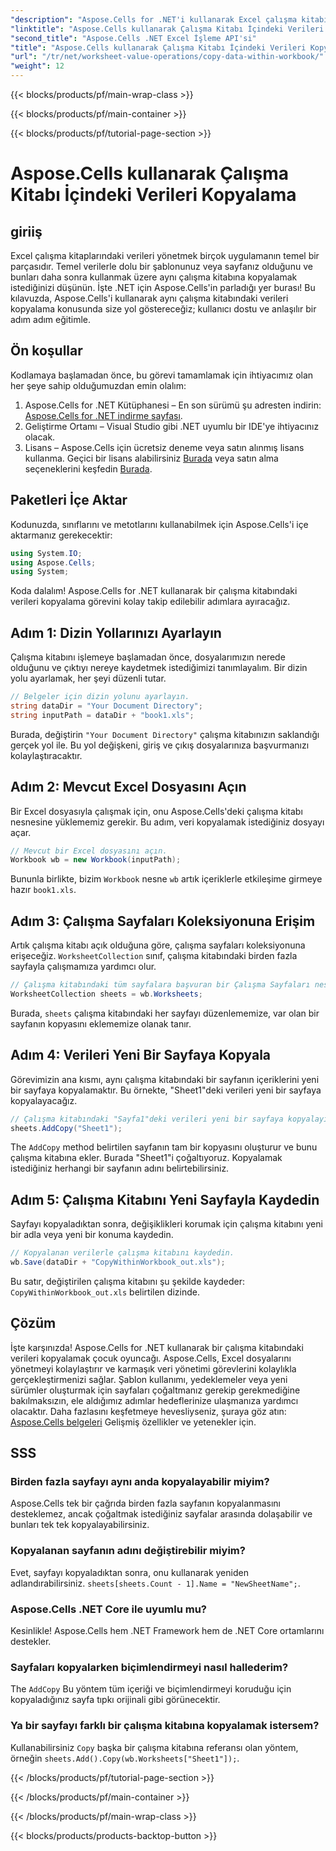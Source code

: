 ```yaml
---
"description": "Aspose.Cells for .NET'i kullanarak Excel çalışma kitabındaki verileri adım adım kılavuz, kod örnekleri ve faydalı ipuçlarıyla etkili bir şekilde kopyalamayı öğrenin."
"linktitle": "Aspose.Cells kullanarak Çalışma Kitabı İçindeki Verileri Kopyalama"
"second_title": "Aspose.Cells .NET Excel İşleme API'si"
"title": "Aspose.Cells kullanarak Çalışma Kitabı İçindeki Verileri Kopyalama"
"url": "/tr/net/worksheet-value-operations/copy-data-within-workbook/"
"weight": 12
---
```


{{< blocks/products/pf/main-wrap-class >}}

{{< blocks/products/pf/main-container >}}

{{< blocks/products/pf/tutorial-page-section >}}

# Aspose.Cells kullanarak Çalışma Kitabı İçindeki Verileri Kopyalama

## giriiş
Excel çalışma kitaplarındaki verileri yönetmek birçok uygulamanın temel bir parçasıdır. Temel verilerle dolu bir şablonunuz veya sayfanız olduğunu ve bunları daha sonra kullanmak üzere aynı çalışma kitabına kopyalamak istediğinizi düşünün. İşte .NET için Aspose.Cells'in parladığı yer burası! Bu kılavuzda, Aspose.Cells'i kullanarak aynı çalışma kitabındaki verileri kopyalama konusunda size yol göstereceğiz; kullanıcı dostu ve anlaşılır bir adım adım eğitimle.
## Ön koşullar
Kodlamaya başlamadan önce, bu görevi tamamlamak için ihtiyacımız olan her şeye sahip olduğumuzdan emin olalım:
1. Aspose.Cells for .NET Kütüphanesi – En son sürümü şu adresten indirin: [Aspose.Cells for .NET indirme sayfası](https://releases.aspose.com/cells/net/).
2. Geliştirme Ortamı – Visual Studio gibi .NET uyumlu bir IDE'ye ihtiyacınız olacak.
3. Lisans – Aspose.Cells için ücretsiz deneme veya satın alınmış lisans kullanma. Geçici bir lisans alabilirsiniz [Burada](https://purchase.aspose.com/temporary-license/) veya satın alma seçeneklerini keşfedin [Burada](https://purchase.aspose.com/buy).
## Paketleri İçe Aktar
Kodunuzda, sınıflarını ve metotlarını kullanabilmek için Aspose.Cells'i içe aktarmanız gerekecektir:
```csharp
using System.IO;
using Aspose.Cells;
using System;
```
Koda dalalım! Aspose.Cells for .NET kullanarak bir çalışma kitabındaki verileri kopyalama görevini kolay takip edilebilir adımlara ayıracağız.
## Adım 1: Dizin Yollarınızı Ayarlayın
Çalışma kitabını işlemeye başlamadan önce, dosyalarımızın nerede olduğunu ve çıktıyı nereye kaydetmek istediğimizi tanımlayalım. Bir dizin yolu ayarlamak, her şeyi düzenli tutar.
```csharp
// Belgeler için dizin yolunu ayarlayın.
string dataDir = "Your Document Directory";
string inputPath = dataDir + "book1.xls";
```
Burada, değiştirin `"Your Document Directory"` çalışma kitabınızın saklandığı gerçek yol ile. Bu yol değişkeni, giriş ve çıkış dosyalarınıza başvurmanızı kolaylaştıracaktır.
## Adım 2: Mevcut Excel Dosyasını Açın
Bir Excel dosyasıyla çalışmak için, onu Aspose.Cells'deki çalışma kitabı nesnesine yüklememiz gerekir. Bu adım, veri kopyalamak istediğiniz dosyayı açar.
```csharp
// Mevcut bir Excel dosyasını açın.
Workbook wb = new Workbook(inputPath);
```
Bununla birlikte, bizim `Workbook` nesne `wb` artık içeriklerle etkileşime girmeye hazır `book1.xls`.
## Adım 3: Çalışma Sayfaları Koleksiyonuna Erişim
Artık çalışma kitabı açık olduğuna göre, çalışma sayfaları koleksiyonuna erişeceğiz. `WorksheetCollection` sınıf, çalışma kitabındaki birden fazla sayfayla çalışmamıza yardımcı olur.
```csharp
// Çalışma kitabındaki tüm sayfalara başvuran bir Çalışma Sayfaları nesnesi oluşturun.
WorksheetCollection sheets = wb.Worksheets;
```
Burada, `sheets` çalışma kitabındaki her sayfayı düzenlememize, var olan bir sayfanın kopyasını eklememize olanak tanır.
## Adım 4: Verileri Yeni Bir Sayfaya Kopyala
Görevimizin ana kısmı, aynı çalışma kitabındaki bir sayfanın içeriklerini yeni bir sayfaya kopyalamaktır. Bu örnekte, "Sheet1"deki verileri yeni bir sayfaya kopyalayacağız.
```csharp
// Çalışma kitabındaki "Sayfa1"deki verileri yeni bir sayfaya kopyalayın.
sheets.AddCopy("Sheet1");
```
The `AddCopy` method belirtilen sayfanın tam bir kopyasını oluşturur ve bunu çalışma kitabına ekler. Burada "Sheet1"i çoğaltıyoruz. Kopyalamak istediğiniz herhangi bir sayfanın adını belirtebilirsiniz.
## Adım 5: Çalışma Kitabını Yeni Sayfayla Kaydedin
Sayfayı kopyaladıktan sonra, değişiklikleri korumak için çalışma kitabını yeni bir adla veya yeni bir konuma kaydedin.
```csharp
// Kopyalanan verilerle çalışma kitabını kaydedin.
wb.Save(dataDir + "CopyWithinWorkbook_out.xls");
```
Bu satır, değiştirilen çalışma kitabını şu şekilde kaydeder: `CopyWithinWorkbook_out.xls` belirtilen dizinde.
## Çözüm
İşte karşınızda! Aspose.Cells for .NET kullanarak bir çalışma kitabındaki verileri kopyalamak çocuk oyuncağı. Aspose.Cells, Excel dosyalarını yönetmeyi kolaylaştırır ve karmaşık veri yönetimi görevlerini kolaylıkla gerçekleştirmenizi sağlar. Şablon kullanımı, yedeklemeler veya yeni sürümler oluşturmak için sayfaları çoğaltmanız gerekip gerekmediğine bakılmaksızın, ele aldığımız adımlar hedeflerinize ulaşmanıza yardımcı olacaktır.
Daha fazlasını keşfetmeye hevesliyseniz, şuraya göz atın: [Aspose.Cells belgeleri](https://reference.aspose.com/cells/net/) Gelişmiş özellikler ve yetenekler için.
## SSS
### Birden fazla sayfayı aynı anda kopyalayabilir miyim?
Aspose.Cells tek bir çağrıda birden fazla sayfanın kopyalanmasını desteklemez, ancak çoğaltmak istediğiniz sayfalar arasında dolaşabilir ve bunları tek tek kopyalayabilirsiniz.
### Kopyalanan sayfanın adını değiştirebilir miyim?
Evet, sayfayı kopyaladıktan sonra, onu kullanarak yeniden adlandırabilirsiniz. `sheets[sheets.Count - 1].Name = "NewSheetName";`.
### Aspose.Cells .NET Core ile uyumlu mu?
Kesinlikle! Aspose.Cells hem .NET Framework hem de .NET Core ortamlarını destekler.
### Sayfaları kopyalarken biçimlendirmeyi nasıl hallederim?
The `AddCopy` Bu yöntem tüm içeriği ve biçimlendirmeyi koruduğu için kopyaladığınız sayfa tıpkı orijinali gibi görünecektir.
### Ya bir sayfayı farklı bir çalışma kitabına kopyalamak istersem?
Kullanabilirsiniz `Copy` başka bir çalışma kitabına referansı olan yöntem, örneğin `sheets.Add().Copy(wb.Worksheets["Sheet1"]);`.

{{< /blocks/products/pf/tutorial-page-section >}}

{{< /blocks/products/pf/main-container >}}

{{< /blocks/products/pf/main-wrap-class >}}

{{< blocks/products/products-backtop-button >}}